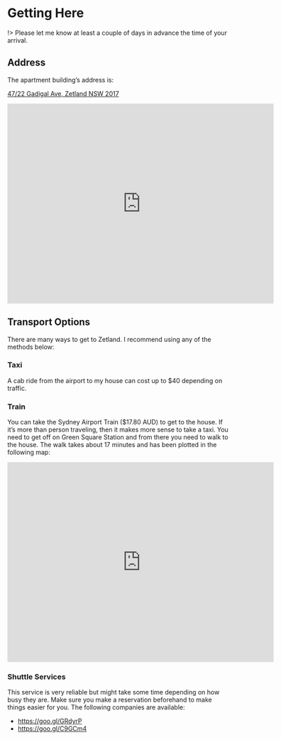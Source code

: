 # Getting Here

!> Please let me know at least a couple of days in advance the time of your arrival.

## Address

The apartment building’s address is:

<a target="_blank" href="https://goo.gl/maps/REqZ1NjpAVqXGZMQ9">47/22 Gadigal Ave, Zetland NSW 2017</a>

<iframe src="https://www.google.com/maps/embed?pb=!1m18!1m12!1m3!1d3311.3824488421396!2d151.21010451521124!3d-33.90555518064609!2m3!1f0!2f0!3f0!3m2!1i1024!2i768!4f13.1!3m3!1m2!1s0x6b12b1ea24e13f3f%3A0x2a1d2f3beba96e6f!2s47%2F22%20Gadigal%20Ave%2C%20Zetland%20NSW%202017!5e0!3m2!1sen!2sau!4v1616921715891!5m2!1sen!2sau" width="600" height="450" style="border:0;" allowfullscreen="" loading="lazy"></iframe>

## Transport Options

There are many ways to get to Zetland. I recommend using any of the methods below:

### Taxi

A cab ride from the airport to my house can cost up to $40 depending on traffic.

### Train

You can take the Sydney Airport Train ($17.80 AUD) to get to the house. If it’s more than person traveling, then it makes more sense to take a taxi. You need to get off on Green Square Station and from there you need to walk to the house. The walk takes about 17 minutes and has been plotted in the following map:

<iframe src="https://www.google.com/maps/embed?pb=!1m28!1m12!1m3!1d3311.40351995465!2d151.20517980127337!3d-33.9050127282767!2m3!1f0!2f0!3f0!3m2!1i1024!2i768!4f13.1!4m13!3e2!4m5!1s0x6b12b1c719ee7c13%3A0x82d273cd2c1ac26d!2sGreen%20Square%2C%20Alexandria%20NSW!3m2!1d-33.9062418!2d151.2024545!4m5!1s0x6b12b1ea24e13f3f%3A0xcad6112d49178384!2s22%20Gadigal%20Ave%2C%20Zetland%20NSW%202017%2C%20Australia!3m2!1d-33.9055552!2d151.2122932!5e0!3m2!1sen!2sau!4v1616922038686!5m2!1sen!2sau" width="600" height="450" style="border:0;" allowfullscreen="" loading="lazy"></iframe>

### Shuttle Services

This service is very reliable but might take some time depending on how busy they are. Make sure you make a reservation beforehand to make things easier for you. The following companies are available:

* https://goo.gl/GRdyrP
* https://goo.gl/C9GCm4